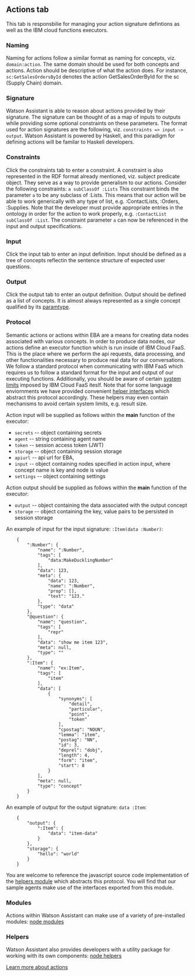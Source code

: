 ## Actions tab

This tab is responsbilie for managing your action signature defintions as well as the IBM cloud functions executors.

### Naming

Naming for actions follow a similar format as naming for concepts, viz. `domain:action`. The same domain should be used for both concepts and actions. Action should be descriptive of what the action does. For instance, `sc:GetSalesOrdersById` denotes the action GetSalesOrderById for the sc (Supply Chain) domain.

### Signature

Watson Assistant is able to reason about actions provided by their signature. The signature can be thought of as a map of inputs to outputs while providing some optional constraints on these parameters. The format used for action signatures are the following, viz. `constraints => input -> output`. Watson Assistant is powered by Haskell, and this paradigm for defining actions will be familar to Haskell developers.

### Constraints

Click the constraints tab to enter a constraint. A constraint is also represented in the RDF format already mentioned, viz. subject predicate object. They serve as a way to provide generalism to our actions. Consider the following constraints: `a subClassOf :Lists` This constraint binds the parameter `a` to be any subclass of :Lists. This means that our action will be able to work generically with any type of list, e.g.  :ContactLists, :Orders, :Supplies. Note that the developer must provide appropriate entries in the ontology in order for the action to work properly, e.g. `:ContactList subClassOf :List`. The constraint parameter `a` can now be referenced in the input and output specifications.

### Input

Click the input tab to enter an input definition. Input should be defined as a tree of concepts reflectin the sentence structure of expected user questions. 

### Output

Click the output tab to enter an output definition. Output should be defined as a list of concepts. It is almost always represented as a single concept qualified by its [paramtype](../components/Actions.md#ParamType).

### Protocol

Semantic actions or actions within EBA are a means for creating data nodes associated with various concepts. In order to produce data nodes, our actions define an executor function which is run inside of IBM Cloud FaaS. This is the place where we perform the api requests, data processing, and other functionalities necessary to produce real data for our conversations. We follow a standard protocol when communicating with IBM FaaS which requires us to follow a standard format for the input and output of our executing functions. Additionally, you should be aware of certain [system limits](https://console.bluemix.net/docs/openwhisk/openwhisk_reference.html#openwhisk_syslimits) imposed by IBM Cloud FaaS iteslf. Note that for some language enviornments we have provided convenient [helper interfaces](#helpers) which abstract this protocol accordingly. These helpers may even contain mechanisms to avoid certain system limits, e.g. result size.

Action input will be supplied as follows within the __main__ function of the executor:

- `secrets` -- object containing secrets
- `agent` -- string containing agent name
- `token` -- session access token (JWT)
- `storage` -- object containing session storage
- `apiurl` -- api url for EBA,
- `input` -- object containing nodes specified in action input, where concept name is key and node is value
- `settings` -- object containing settings

Action output should be supplied as follows within the __main__ function of the executor:

- `output` -- object containing the data associated with the output concept
- `storage` -- object containing the key, value pairs to be persisted in session storage

An example of input for the input signature: `:Item(data :Number)`:
```
    {
        ":Number": {
            "name": ":Number",
            "tags": [
                "data:MakeDucklingNumber"
            ],
            "data": 123,
            "meta": {
                "data": 123,
                "name": ":Number",
                "prop": [],
                "text": "123."
            },
            "type": "data"
        },
        "@question": {
            "name": "question",
            "tags": [
                "repr"
            ],
            "data": "show me item 123",
            "meta": null,
            "type": ""
        },
        ":Item": {
            "name": "ex:Item",
            "tags": [
                "item"
            ],
            "data": [
                {
                    "synonyms": [
                        "detail",
                        "particular",
                        "point",
                        "token"
                    ],
                    "cpostag": "NOUN",
                    "lemma": "item",
                    "postag": "NN",
                    "id": 3,
                    "deprel": "dobj",
                    "length": 4,
                    "form": "item",
                    "start": 8
                }
            ],
            "meta": null,
            "type": "concept"
        }
    }
```

An example of output for the output signature: `data :Item`:
```
    {
        "output": {
            ":Item": {
                "data": "item-data"
            }
        },
        "storage": {
            "hello": "world"
        }
    }
```

You are welcome to reference the javascript source code implementation of the [helpers module](https://github.com/ibm-watson-embedded-business-assistant/eba-example-agents/blob/master/samples/agent-runtime-nodejs/eba.js) which abstracts this protocol. You will find that our sample agents make use of the interfaces exported from this module.

### Modules

Actions within Watson Assistant can make use of a variety of pre-installed modules: [node modules](./NodeModules.md)

### Helpers

Watson Assistant also provides developers with a utility package for working with its own components: [node helpers](./NodeHelpers.md)


[Learn more about actions](../components/Actions.md)
